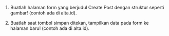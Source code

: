 1. Buatlah halaman form yang berjudul Create Post dengan struktur seperti gambar! (contoh ada di alta.id).



2. Buatlah saat tombol simpan ditekan, tampilkan data pada form ke halaman baru! (contoh ada di alta.id).


